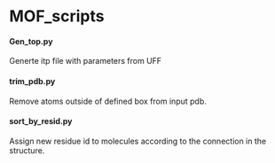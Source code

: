 # MOF_scripts

#### Gen_top.py

Generte itp file with parameters from UFF

#### trim_pdb.py

Remove atoms outside of defined box from input pdb.

#### sort_by_resid.py

Assign new residue id to molecules according to the connection in the structure.
